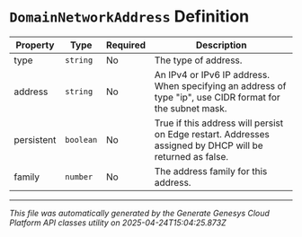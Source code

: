 # `DomainNetworkAddress` Definition

| Property | Type | Required | Description |
|----------|------|----------|-------------|
| type | `string` | No | The type of address. |
| address | `string` | No | An IPv4 or IPv6 IP address. When specifying an address of type "ip", use CIDR format for the subnet mask. |
| persistent | `boolean` | No | True if this address will persist on Edge restart.  Addresses assigned by DHCP will be returned as false. |
| family | `number` | No | The address family for this address. |

---

*This file was automatically generated by the Generate Genesys Cloud Platform API classes utility on 2025-04-24T15:04:25.873Z*